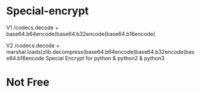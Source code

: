 # Special-encrypt
V1
/codecs.decode + base64.b64encode(base64.b32encode(base64.b16encode(

V2
/codecs.decode + marshal.loads(zlib.decompress(base64.b64encode(base64.b32encode(base64.b16encode
Special Encrypt for python &amp; python2 &amp; python3
# Not Free
